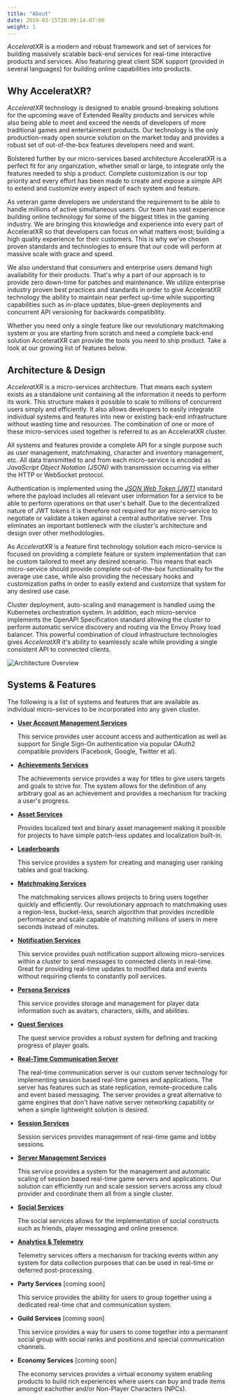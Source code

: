 ```yaml
---
title: "About"
date: 2019-03-15T20:09:14-07:00
weight: 1
---
```


_AcceleratXR_ is a modern and robust framework and set of services for building massively scalable back-end services for real-time interactive products and services. Also featuring great client SDK support (provided in several languages) for building online capabilities into products.

## Why AcceleratXR?

_AcceleratXR_ technology is designed to enable ground-breaking solutions for the upcoming wave of Extended Reality products and services while also being able to meet and exceed the needs of developers of more traditional games and entertainment products. Our technology is the only production-ready open source solution on the market today and provides a robust set of out-of-the-box features developers need and want.

Bolstered further by our micro-services based architecture AcceleratXR is a perfect fit for any organization, whether small or large, to integrate only the features needed to ship a product. Complete customization is our top priority and every effort has been made to create and expose a simple API to extend and customize every aspect of each system and feature.

As veteran game developers we understand the requirement to be able to handle millions of active simultaneous users. Our team has vast experience building online technology for some of the biggest titles in the gaming industry. We are bringing this knowledge and experience into every part of AcceleratXR so that developers can focus on what matters most; building a high quality experience for their customers. This is why we've chosen proven standards and technologies to ensure that our code will perform at massive scale with grace and speed.

We also understand that consumers and enterprise users demand high availability for their products. That's why a part of our approach is to provide zero down-time for patches and maintenance. We utilize enterprise industry proven best practices and standards in order to give AcceleratXR technology the ability to maintain near perfect up-time while supporting capabilities such as in-place updates, blue-green deployments and concurrent API versioning for backwards compatibility.

Whether you need only a single feature like our revolutionary matchmaking system or you are starting from scratch and need a complete back-end solution AcceleratXR can provide the tools you need to ship product. Take a look at our growing list of features below.

## Architecture & Design

_AcceleratXR_ is a micro-services architecture. That means each system exists as a standalone unit containing all the information it needs to perform its work. This structure makes it possible to scale to millions of concurrent users simply and efficiently. It also allows developers to easily integrate individual systems and features into new or existing back-end infrastructure without wasting time and resources. The combination of one or more of these micro-services used together is referred to as an AcceleratXR cluster.

All systems and features provide a complete API for a single purpose such as user management, matchmaking, character and inventory management, etc. All data transmitted to and from each micro-service is encoded as _JavaScript Object Notation (JSON)_ with transmission occurring via either the HTTP or WebSocket protocol.

Authentication is implemented using the _[JSON Web Token (JWT)](http://jwt.io)_ standard where the payload includes all relevant user information for a service to be able to perform operations on that user's behalf. Due to the decentralized nature of JWT tokens it is therefore not required for any micro-service to negotiate or validate a token against a central authoritative server. This eliminates an important bottleneck with the cluster's architecture and design over other methodologies.

As _AcceleratXR_ is a feature first technology solution each micro-service is focused on providing a complete feature or system implementation that can be custom tailored to meet any desired scenario. This means that each micro-service should provide complete out-of-the-box functionality for the average use case, while also providing the necessary hooks and customization paths in order to easily extend and customize that system for any desired use case.

Cluster deployment, auto-scaling and management is handled using the Kubernetes orchestration system. In addition, each micro-service implements the OpenAPI Specification standard allowing the cluster to perform automatic service discovery and routing via the Envoy Proxy load balancer. This powerful combination of cloud infrastructure technologies gives _AcceleratXR_ it's ability to seamlessly scale while providing a single consistent API to connected clients.

![Architecture Overview](/images/overview_architecture_diagram.png)

## Systems & Features

The following is a list of systems and features that are available as individual micro-services to be incorporated into any given cluster.

- [**User Account Management Services**](/docs/account_services)

  This service provides user account access and authentication as well as support for Single Sign-On authentication via popular OAuth2 compatible providers (Facebook, Google, Twitter et al).

- [**Achievements Services**](/docs/achievements_services)

  The achievements service provides a way for titles to give users targets and goals to strive for. The system allows for the definition of any arbitrary goal as an achievement and provides a mechanism for tracking a user's progress.

- [**Asset Services**](/docs/asset_services)

  Provides localized text and binary asset management making it possible for projects to have simple patch-less updates and localization built-in.

- [**Leaderboards**](/docs/leaderboard_services)

  This service provides a system for creating and managing user ranking tables and goal tracking.

- [**Matchmaking Services**](/docs/matchmaking_services)

  The matchmaking services allows projects to bring users together quickly and efficiently. Our revolutionary approach to matchmaking uses a region-less, bucket-less, search algorithm that provides incredible performance and scale capable of matching millions of users in mere seconds instead of minutes.

- [**Notification Services**](/docs/notification_services)

  This service provides push notification support allowing micro-services within a cluster to send messages to connected clients in real-time. Great for providing real-time updates to modified data and events without requiring clients to constantly poll services.

- [**Persona Services**](/docs/persona_services)

  This service provides storage and management for player data information such as avatars, characters, skills, and abilities.

- [**Quest Services**](/docs/quest_services)

  The quest service provides a robust system for defining and tracking progress of player goals.

- [**Real-Time Communication Server**](/docs/rtc_server)

  The real-time communication server is our custom server technology for implementing session based real-time games and applications. The server has features such as state replication, remote-procedure calls and event based messaging. The server provides a great alternative to game engines that don't have native server networking capability or when a simple lightweight solution is desired.

- [**Session Services**](/docs/session_services)

  Session services provides management of real-time game and lobby sessions.

- [**Server Management Services**](/docs/server_manager_services)

  This service provides a system for the management and automatic scaling of session based real-time game servers and applications. Our solution can efficiently run and scale session servers across any cloud provider and coordinate them all from a single cluster.

- [**Social Services**](/docs/social_services)

  The social services allows for the implementation of social constructs such as friends, player messaging and online presence.

- [**Analytics & Telemetry**](/docs/telemetry_services)

  Telemetry services offers a mechanism for tracking events within any system for data collection purposes that can be used in real-time or deferred post-processing.

* **Party Services** [coming soon]

  This service provides the ability for users to group together using a dedicated real-time chat and communication system.

* **Guild Services** [coming soon]

  This service provides a way for users to come together into a permanent social group with social ranks and positions and special communication channels.

* **Economy Services** [coming soon]

  The economy services provides a virtual economy system enabling products to build rich experiences where users can buy and trade items amongst eachother and/or Non-Player Characters (NPCs).
